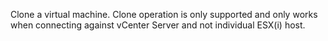 Clone a virtual machine. Clone operation is only supported
            and only works when connecting against vCenter Server and not
            individual ESX(i) host.
